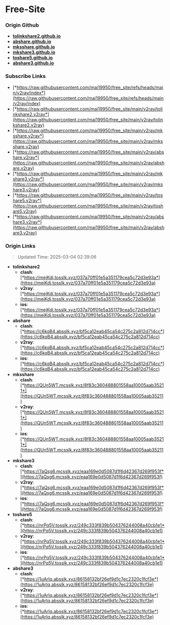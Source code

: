 # Free-Site

### Origin Github

- [**tolinkshare2.github.io**](https://github.com/tolinkshare2/tolinkshare2.github.io)
- [**abshare.github.io**](https://github.com/abshare/abshare.github.io)
- [**mksshare.github.io**](https://github.com/mksshare/mksshare.github.io)
- [**mkshare3.github.io**](https://github.com/mkshare3/mkshare3.github.io)
- [**toshare5.github.io**](https://github.com/toshare5/toshare5.github.io)
- [**abshare3.github.io**](https://github.com/abshare3/abshare3.github.io)

### Subscribe Links

- [*https://raw.githubusercontent.com/mai19950/free_site/refs/heads/main/v2ray/index*](https://raw.githubusercontent.com/mai19950/free_site/refs/heads/main/v2ray/index)
- [*https://raw.githubusercontent.com/mai19950/free_site/main/v2ray/tolinkshare2.v2ray*](https://raw.githubusercontent.com/mai19950/free_site/main/v2ray/tolinkshare2.v2ray)
- [*https://raw.githubusercontent.com/mai19950/free_site/main/v2ray/mksshare.v2ray*](https://raw.githubusercontent.com/mai19950/free_site/main/v2ray/mksshare.v2ray)
- [*https://raw.githubusercontent.com/mai19950/free_site/main/v2ray/abshare.v2ray*](https://raw.githubusercontent.com/mai19950/free_site/main/v2ray/abshare.v2ray)
- [*https://raw.githubusercontent.com/mai19950/free_site/main/v2ray/mkshare3.v2ray*](https://raw.githubusercontent.com/mai19950/free_site/main/v2ray/mkshare3.v2ray)
- [*https://raw.githubusercontent.com/mai19950/free_site/main/v2ray/toshare5.v2ray*](https://raw.githubusercontent.com/mai19950/free_site/main/v2ray/toshare5.v2ray)
- [*https://raw.githubusercontent.com/mai19950/free_site/main/v2ray/abshare3.v2ray*](https://raw.githubusercontent.com/mai19950/free_site/main/v2ray/abshare3.v2ray)

### Origin Links

> Updated Time: 2025-03-04 02:39:06

- **tolinkshare2**
  - **clash**: [*https://mejKdj.tosslk.xyz/037a70ff01e5a351179cea5c72d3e93a*](https://mejKdj.tosslk.xyz/037a70ff01e5a351179cea5c72d3e93a)
  - **v2ray**: [*https://mejKdj.tosslk.xyz/037a70ff01e5a351179cea5c72d3e93a*](https://mejKdj.tosslk.xyz/037a70ff01e5a351179cea5c72d3e93a)
  - **ios**: [*https://mejKdj.tosslk.xyz/037a70ff01e5a351179cea5c72d3e93a*](https://mejKdj.tosslk.xyz/037a70ff01e5a351179cea5c72d3e93a)
- **abshare**
  - **clash**: [*https://c6kqB4.absslk.xyz/bf5ca12eab45ca54c275c2a812d714cc*](https://c6kqB4.absslk.xyz/bf5ca12eab45ca54c275c2a812d714cc)
  - **v2ray**: [*https://c6kqB4.absslk.xyz/bf5ca12eab45ca54c275c2a812d714cc*](https://c6kqB4.absslk.xyz/bf5ca12eab45ca54c275c2a812d714cc)
  - **ios**: [*https://c6kqB4.absslk.xyz/bf5ca12eab45ca54c275c2a812d714cc*](https://c6kqB4.absslk.xyz/bf5ca12eab45ca54c275c2a812d714cc)
- **mksshare**
  - **clash**: [*https://QUn5WT.mcsslk.xyz/8f83c360488801558aa10005aab35211*](https://QUn5WT.mcsslk.xyz/8f83c360488801558aa10005aab35211)
  - **v2ray**: [*https://QUn5WT.mcsslk.xyz/8f83c360488801558aa10005aab35211*](https://QUn5WT.mcsslk.xyz/8f83c360488801558aa10005aab35211)
  - **ios**: [*https://QUn5WT.mcsslk.xyz/8f83c360488801558aa10005aab35211*](https://QUn5WT.mcsslk.xyz/8f83c360488801558aa10005aab35211)
- **mkshare3**
  - **clash**: [*https://7aQsg6.mcsslk.xyz/eaa169e0d5087d1f6d42367d269f953f*](https://7aQsg6.mcsslk.xyz/eaa169e0d5087d1f6d42367d269f953f)
  - **v2ray**: [*https://7aQsg6.mcsslk.xyz/eaa169e0d5087d1f6d42367d269f953f*](https://7aQsg6.mcsslk.xyz/eaa169e0d5087d1f6d42367d269f953f)
  - **ios**: [*https://7aQsg6.mcsslk.xyz/eaa169e0d5087d1f6d42367d269f953f*](https://7aQsg6.mcsslk.xyz/eaa169e0d5087d1f6d42367d269f953f)
- **toshare5**
  - **clash**: [*https://nrPq5V.tosslk.xyz/249c333f839b504376244008a40cb1e1*](https://nrPq5V.tosslk.xyz/249c333f839b504376244008a40cb1e1)
  - **v2ray**: [*https://nrPq5V.tosslk.xyz/249c333f839b504376244008a40cb1e1*](https://nrPq5V.tosslk.xyz/249c333f839b504376244008a40cb1e1)
  - **ios**: [*https://nrPq5V.tosslk.xyz/249c333f839b504376244008a40cb1e1*](https://nrPq5V.tosslk.xyz/249c333f839b504376244008a40cb1e1)
- **abshare3**
  - **clash**: [*https://1uArIq.absslk.xyz/86158132bf26ef9d1c7ec2320c1fcf3e*](https://1uArIq.absslk.xyz/86158132bf26ef9d1c7ec2320c1fcf3e)
  - **v2ray**: [*https://1uArIq.absslk.xyz/86158132bf26ef9d1c7ec2320c1fcf3e*](https://1uArIq.absslk.xyz/86158132bf26ef9d1c7ec2320c1fcf3e)
  - **ios**: [*https://1uArIq.absslk.xyz/86158132bf26ef9d1c7ec2320c1fcf3e*](https://1uArIq.absslk.xyz/86158132bf26ef9d1c7ec2320c1fcf3e)
